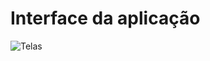 # Interface da aplicação
![Telas](https://user-images.githubusercontent.com/74685121/130789498-9f73ca0f-76f5-47ad-8446-8451cd5dbb97.png)
